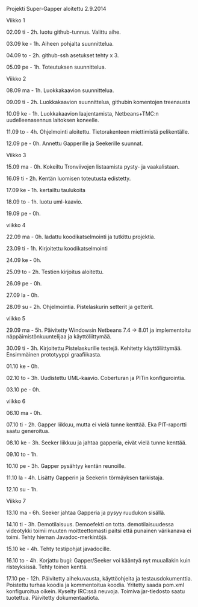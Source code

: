 ﻿Projekti Super-Gapper aloitettu 2.9.2014

Viikko 1

02.09 ti - 2h. luotu github-tunnus. Valittu aihe.

03.09 ke - 1h. Aiheen pohjalta suunnittelua.

04.09 to - 2h. github-ssh asetukset tehty x 3.

05.09 pe - 1h. Toteutuksen suunnittelua.

Viikko 2

08.09 ma - 1h. Luokkakaavion suunnittelua.

09.09 ti - 2h. Luokkakaavion suunnittelua, githubin komentojen treenausta

10.09 ke - 1h. Luokkakaavion laajentamista, Netbeans+TMC:n uudelleenasennus laitoksen koneelle.

11.09 to - 4h. Ohjelmointi aloitettu. Tietorakenteen miettimistä pelikentälle.

12.09 pe - 0h. Annettu Gapperille ja Seekerille suunnat.

Viikko 3

15.09 ma - 0h. Kokeiltu Tronviivojen listaamista pysty- ja vaakalistaan.

16.09 ti - 2h. Kentän luomisen toteutusta edistetty.

17.09 ke - 1h. kertailtu taulukoita

18.09 to - 1h. luotu uml-kaavio.

19.09 pe - 0h.

viikko 4

22.09 ma - 0h. ladattu koodikatselmointi ja tutkittu projektia.

23.09 ti - 1h. Kirjoitettu koodikatselmointi

24.09 ke - 0h.

25.09 to - 2h. Testien kirjoitus aloitettu.

26.09 pe - 0h.

27.09 la - 0h.

28.09 su - 2h. Ohjelmointia. Pistelaskurin setterit ja getterit.

viikko 5

29.09 ma - 5h. Päivitetty Windowsin Netbeans 7.4 -> 8.01 ja implementoitu näppäimistönkuuntelijaa ja käyttöliittymää.

30.09 ti - 3h. Kirjoitettu Pistelaskurille testejä. Kehitetty käyttöliittymää. Ensimmäinen prototyyppi graafiikasta.

01.10 ke - 0h. 

02.10 to - 3h. Uudistettu UML-kaavio. Coberturan ja PITin konfigurointia.

03.10 pe - 0h.

viikko 6

06.10 ma - 0h.

07.10 ti - 2h. Gapper liikkuu, mutta ei vielä tunne kenttää. Eka PIT-raportti saatu generoitua.

08.10 ke - 3h. Seeker liikkuu ja jahtaa gapperia, eivät vielä tunne kenttää.

09.10 to - 1h. 

10.10 pe - 3h. Gapper pysähtyy kentän reunoille.

11.10 la - 4h. Lisätty Gapperin ja Seekerin törmäyksen tarkistaja.

12.10 su - 1h.

Viikko 7

13.10 ma - 6h. Seeker jahtaa Gapperia ja pysyy ruudukon sisällä.

14.10 ti - 3h. Demotilaisuus. Demoefekti on totta. demotilaisuudessa videotykki toimii muuten moitteettomasti paitsi että punainen värikanava ei toimi. Tehty hieman Javadoc-merkintöjä.

15.10 ke - 4h. Tehty testipohjat javadocille.

16.10 to - 4h. Korjattu bugi: Gapper/Seeker voi kääntyä nyt muuallakin kuin risteyksissä. Tehty toinen kenttä.

17.10 pe - 12h. Päivitetty aihekuvausta, käyttöohjeita ja testausdokumenttia. Poistettu turhaa koodia ja kommentoitua koodia. Yritetty saada pom.xml konfiguroitua oikein. Kyselty IRC:ssä neuvoja. Toimiva jar-tiedosto saatu tuotettua. Päivitetty dokumentaatiota.